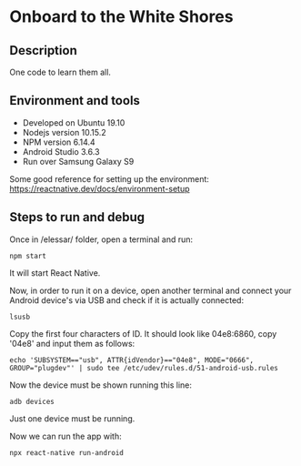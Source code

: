 # Onboard to the White Shores

## Description

One code to learn them all.

## Environment and tools

* Developed on Ubuntu 19.10
* Nodejs version 10.15.2
* NPM version 6.14.4
* Android Studio 3.6.3
* Run over Samsung Galaxy S9

Some good reference for setting up the environment: <https://reactnative.dev/docs/environment-setup>

## Steps to run and debug

Once in /elessar/ folder, open a terminal and run:

```console
npm start
```

It will start React Native.

Now, in order to run it on a device, open another terminal and connect your Android device's via USB and check if it is actually connected:

```console
lsusb
```

Copy the first four characters of ID. It should look like 04e8:6860, copy '04e8' and input them as follows:

```console
echo 'SUBSYSTEM=="usb", ATTR{idVendor}=="04e8", MODE="0666", GROUP="plugdev"' | sudo tee /etc/udev/rules.d/51-android-usb.rules
```

Now the device must be shown running this line:

```console
adb devices
```

Just one device must be running.

Now we can run the app with:

```console
npx react-native run-android
```
